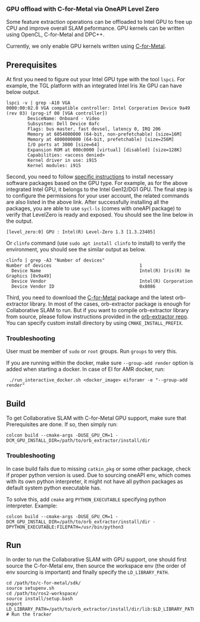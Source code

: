 ### GPU offload with C-for-Metal via OneAPI Level Zero

Some feature extraction operations can be offloaded to Intel GPU to free up CPU and improve overall SLAM peformance. GPU kernels can be written using OpenCL, C-for-Metal and DPC++.

Currently, we only enable GPU kernels written using [C-for-Metal](https://01.org/c-for-metal-development-package).

## Prerequisites
At first you need to figure out your Intel GPU type with the tool `lspci`. For example, the TGL platform with an integrated Intel Iris Xe GPU can have below output.
```
lspci -v | grep -A10 VGA
0000:00:02.0 VGA compatible controller: Intel Corporation Device 9a49 (rev 03) (prog-if 00 [VGA controller])
        DeviceName: Onboard - Video
        Subsystem: Dell Device 0afc
        Flags: bus master, fast devsel, latency 0, IRQ 206
        Memory at 6054000000 (64-bit, non-prefetchable) [size=16M]
        Memory at 4000000000 (64-bit, prefetchable) [size=256M]
        I/O ports at 3000 [size=64]
        Expansion ROM at 000c0000 [virtual] [disabled] [size=128K]
        Capabilities: <access denied>
        Kernel driver in use: i915
        Kernel modules: i915
```
Second, you need to follow [specific instructions](https://dgpu-docs.intel.com/installation-guides/index.html) to install necessary software packages based on the GPU type. For example, as for the above integrated Intel GPU, it belongs to the Intel Gen12/DG1 GPU. The final step is to configure the permissions for your user account, the related commands are also listed in the above link.
After successfully installing all the packages, you are able to use `sycl-ls` (comes with oneAPI package) to verify that LevelZero is ready and exposed. You should see the line below in the output.
```
[level_zero:0] GPU : Intel(R) Level-Zero 1.3 [1.3.23405]
```
Or `clinfo` command (use `sudo apt install clinfo` to install) to verify the environment, you should see the similar output as below.
```
clinfo | grep -A3 "Number of devices"
Number of devices                                 1
  Device Name                                     Intel(R) Iris(R) Xe Graphics [0x9a49]
  Device Vendor                                   Intel(R) Corporation
  Device Vendor ID                                0x8086
```
Third, you need to download the [C-for-Metal](https://www.intel.com/content/www/us/en/developer/tools/open/c-for-metal-sdk/overview.html) package and the latest orb-extractor library. In most of the cases, orb-extractor package is enough for Collaborative SLAM to run. But if you want to compile orb-extractor library from source, please follow instructions provided in the [orb-extractor repo](https://github.com/open-edge-platform/edge-ai-libraries/libraries/orb-extractor). You can specify custom install directory by using `CMAKE_INSTALL_PREFIX`.

### Troubleshooting

User must be member of `sudo` or `root` groups. Run `groups` to very this.

If you are running within the docker, make sure `--group-add render` option is added when starting
a docker. In case of EI for AMR docker, run:
```
 ./run_interactive_docker.sh <docker_image> eiforamr -e "--group-add render"
```

## Build

To get Collaborative SLAM with C-for-Metal GPU support, make sure that Prerequisites are done.
If so, then simply run:
```
colcon build --cmake-args -DUSE_GPU_CM=1 -DCM_GPU_INSTALL_DIR=/path/to/orb_extractor/install/dir
```

### Troubleshooting

In case build fails due to missing `catkin_pkg` or some other package, check if proper
python version is used. Due to sourcing oneAPI env, which comes with its own python interpreter, it
might not have all python packages as default system python executable has.

To solve this, add `cmake` arg `PYTHON_EXECUTABLE` specifying python interpreter. Example:
```
colcon build --cmake-args -DUSE_GPU_CM=1 -DCM_GPU_INSTALL_DIR=/path/to/orb_extractor/install/dir -DPYTHON_EXECUTABLE:FILEPATH=/usr/bin/python3
```

## Run

In order to run the Collaborative SLAM with GPU support, one should first source the C-for-Metal env, then source the workspace env (the order of env sourcing is important) and finally specify the `LD_LIBRARY_PATH`.
```
cd /path/to/c-for-metal/sdk/
source setupenv.sh
cd /path/to/ros2-workspace/
source install/setup.bash
export LD_LIBRARY_PATH=/path/to/orb_extractor/install/dir/lib:$LD_LIBRARY_PATH
# Run the tracker
```
